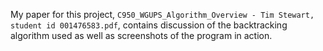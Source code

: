 
My paper for this project, `C950_WGUPS_Algorithm_Overview - Tim Stewart, student id 001476583.pdf`, contains discussion of the backtracking algorithm used as well as screenshots of the program in action.

